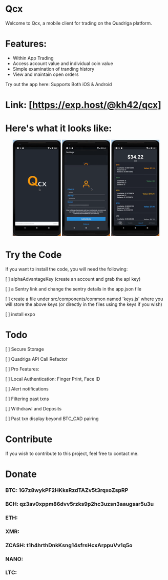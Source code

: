 # Qcx

Welcome to Qcx, a mobile client for trading on the Quadriga platform. 

# Features: 
- Within App Trading
- Access account value and individual coin value
- Simple examination of tranding history
- View and maintain open orders


Try out the app here:
Supports Both iOS & Android
# Link: [https://exp.host/@kh42/qcx]

# Here's what it looks like: 
<p align="center">
	<img src="./Screenshots/AddingCoins.gif" width="150" height="300"/>
  <img src="./Screenshots/Authentication_PastTrades_Txns_WalletValue.gif" width="150" height="300"/>
  <img src="./Screenshots/HistoData_SubmitTrade.gif" width="150" height="300"/>
</p>


# Try the Code
If you want to install the code, you will need the following: 

[ ] alphaAdvantageKey (create an account and grab the api key)

[ ] a Sentry link and change the sentry details in the app.json file

[ ] create a file under src/components/common named 'keys.js' where you will store the above keys (or directly in the files using the keys if you wish)

[ ] install expo

# Todo
[ ] Secure Storage

[ ] Quadriga API Call Refactor

[ ] Pro Features: 

  [ ] Local Authentication: Finger Print, Face ID
  
  [ ] Alert notifications
  
  [ ] Filtering past txns
  
  [ ] Withdrawl and Deposits

[ ] Past txn display beyond BTC_CAD pairing


# Contribute
If you wish to contribute to this project, feel free to contact me. 

# Donate

### BTC: 1G7z8wykPF2HKksRzdTAZv5t3rqxoZspRP

### BCH: qz3av0xppm86dvv5rzks9p2hc3uzsn3aaugsar5u3u

### ETH: 

### XMR: 

### ZCASH: t1h4hrthDnkKsng14sfrsHcxArppuVv1q5o

### NANO:

### LTC:


